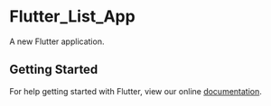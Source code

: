 # Flutter_List_App

A new Flutter application.

## Getting Started

For help getting started with Flutter, view our online
[documentation](https://flutter.io/).
